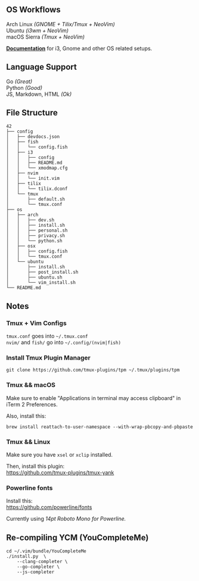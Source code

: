 ## OS Workflows
Arch Linux *(GNOME + Tilix/Tmux + NeoVim)*  
Ubuntu *(i3wm + NeoVim)*  
macOS Sierra *(Tmux + NeoVim)*  

**[Documentation](https://github.com/Netherdrake/Dotfiles/tree/master/os)** for i3, Gnome and other
OS related setups.

## Language Support
Go *(Great)*  
Python *(Good)*  
JS, Markdown, HTML *(Ok)*  

## File Structure
```
42
├── config
│   ├── devdocs.json
│   ├── fish
│   │   └── config.fish
│   ├── i3
│   │   ├── config
│   │   ├── README.md
│   │   └── xmodmap.cfg
│   ├── nvim
│   │   └── init.vim
│   ├── tilix
│   │   └── tilix.dconf
│   └── tmux
│       ├── default.sh
│       └── tmux.conf
├── os
│   ├── arch
│   │   ├── dev.sh
│   │   ├── install.sh
│   │   ├── personal.sh
│   │   ├── privacy.sh
│   │   └── python.sh
│   ├── osx
│   │   ├── config.fish
│   │   └── tmux.conf
│   └── ubuntu
│       ├── install.sh
│       ├── post_install.sh
│       ├── ubuntu.sh
│       └── vim_install.sh
└── README.md
```

## Notes

### Tmux + Vim Configs
`tmux.conf` goes into `~/.tmux.conf`  
`nvim/` and `fish/` go into `~/.config/(nvim|fish)`

### Install Tmux Plugin Manager
```
git clone https://github.com/tmux-plugins/tpm ~/.tmux/plugins/tpm
```

### Tmux && macOS
Make sure to enable "Applications in terminal may access clipboard"
in iTerm 2 Preferences.

Also, install this:
```
brew install reattach-to-user-namespace --with-wrap-pbcopy-and-pbpaste
```

### Tmux && Linux
Make sure you have `xsel` or `xclip` installed.

Then, install this plugin:  
https://github.com/tmux-plugins/tmux-yank

### Powerline fonts
Install this:  
https://github.com/powerline/fonts

Currently using _14pt Roboto Mono for Powerline._

## Re-compiling YCM (YouCompleteMe)
```
cd ~/.vim/bundle/YouCompleteMe
./install.py  \
    --clang-completer \
    --go-completer \
    --js-completer
```
